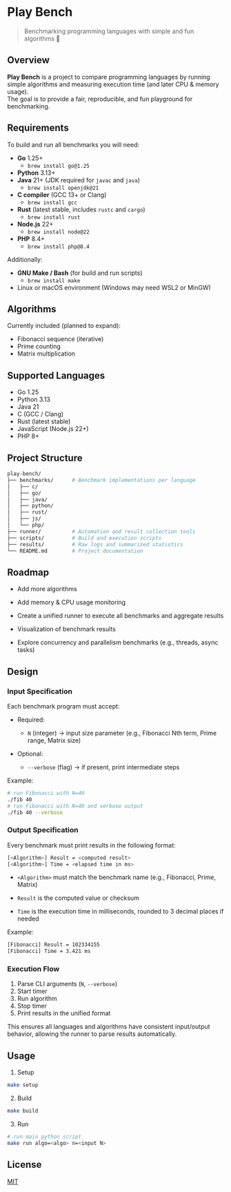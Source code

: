 # Play Bench

> Benchmarking programming languages with simple and fun algorithms 🚀

## Overview

**Play Bench** is a project to compare programming languages by running simple algorithms
and measuring execution time (and later CPU & memory usage).  
The goal is to provide a fair, reproducible, and fun playground for benchmarking.

## Requirements

To build and run all benchmarks you will need:

-   **Go** 1.25+
    - `brew install go@1.25`
-   **Python** 3.13+
-   **Java** 21+ (JDK required for `javac` and `java`)
    - `brew install openjdk@21`
-   **C compiler** (GCC 13+ or Clang)
    - `brew install gcc`
-   **Rust** (latest stable, includes `rustc` and `cargo`)
    - `brew install rust`
-   **Node.js** 22+
    - `brew install node@22`
-   **PHP** 8.4+
    - `brew install php@8.4`

Additionally:

-   **GNU Make / Bash** (for build and run scripts)
    -   `brew install make`
-   Linux or macOS environment (Windows may need WSL2 or MinGW)

## Algorithms

Currently included (planned to expand):

-   Fibonacci sequence (iterative)
-   Prime counting
-   Matrix multiplication

## Supported Languages

-   Go 1.25
-   Python 3.13
-   Java 21
-   C (GCC / Clang)
-   Rust (latest stable)
-   JavaScript (Node.js 22+)
-   PHP 8+

## Project Structure

```sh
play-bench/
├── benchmarks/      # Benchmark implementations per language
│   ├── c/
│   ├── go/
│   ├── java/
│   ├── python/
│   ├── rust/
│   ├── js/
│   └── php/
├── runner/          # Automation and result collection tools
├── scripts/         # Build and execution scripts
├── results/         # Raw logs and summarized statistics
└── README.md        # Project documentation
```

## Roadmap

-   Add more algorithms

-   Add memory & CPU usage monitoring

-   Create a unified runner to execute all benchmarks and aggregate results

-   Visualization of benchmark results

-   Explore concurrency and parallelism benchmarks (e.g., threads, async tasks)

## Design

### Input Specification

Each benchmark program must accept:

-   Required:

    -   `N` (integer) → input size parameter (e.g., Fibonacci Nth term, Prime range, Matrix size)

-   Optional:
    -   `--verbose` (flag) → if present, print intermediate steps

Example:

```sh
# run Fibonacci with N=40
./fib 40
# run Fibonacci with N=40 and verbose output
./fib 40 --verbose
```

### Output Specification

Every benchmark must print results in the following format:

```sh
[<Algorithm>] Result = <computed result>
[<Algorithm>] Time = <elapsed time in ms>
```

-   `<Algorithm>` must match the benchmark name (e.g., Fibonacci, Prime, Matrix)

-   `Result` is the computed value or checksum

-   `Time` is the execution time in milliseconds, rounded to 3 decimal places if needed

Example:

```sh
[Fibonacci] Result = 102334155
[Fibonacci] Time = 3.421 ms
```

### Execution Flow

1. Parse CLI arguments (`N`, `--verbose`)
2. Start timer
3. Run algorithm
4. Stop timer
5. Print results in the unified format

This ensures all languages and algorithms have consistent input/output behavior, allowing the runner to parse results automatically.

## Usage

1. Setup

```sh
make setup
```

2. Build

```sh
make build
```

3. Run

```sh
# run main python script
make run algo=<algo> n=<input N>
```

## License

[MIT](LICENSE)
